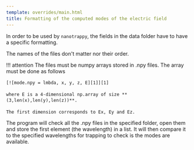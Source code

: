 ```yaml
---
template: overrides/main.html
title: Formatting of the computed modes of the electric field
---
```


In order to be used by `nanotrappy`, the fields in the data folder have to have a specific formatting.

The names of the files don't matter nor their order.

!!! attention
The files must be numpy arrays stored in .npy files. The array must be done as follows

    [![mode.npy = lmbda, x, y, z, E][1]][1]

    where E is a 4-dimensional np.array of size **(3,len(x),len(y),len(z))**.

    The first dimension corresponds to Ex, Ey and Ez.

The program will check all the .npy files in the specified folder, open them and store the first element (the wavelength) in a list.
It will then compare it to the specified wavelengths for trapping to check is the modes are available.

[1]: ./images/mode_formatting.png
